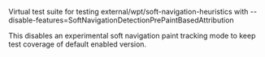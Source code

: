 Virtual test suite for testing external/wpt/soft-navigation-heuristics with
--disable-features=SoftNavigationDetectionPrePaintBasedAttribution

This disables an experimental soft navigation paint tracking mode to keep
test coverage of default enabled version.
